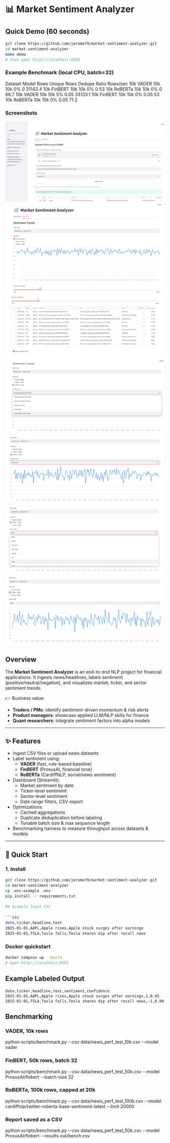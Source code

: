 # 📊 Market Sentiment Analyzer

## Quick Demo (60 seconds)

```bash
git clone https://github.com/jerome79/market-sentiment-analyzer.git
cd market-sentiment-analyzer
make demo
# then open http://localhost:8501
```
### Example Benchmark (local CPU, batch=32)
Dataset	Model	Rows	Unique  Rows	Dedupe Ratio	Rows/sec
10k	    VADER	10k	    10k	    0%	    0               31143.4
10k	    FinBERT	10k	    10k	    0%	    0               53
10k	    RoBERTa	10k	    10k	    0%  	0               68.7
10k	    VADER	10k	    10k	    5%	    0.05            33133.1
10k	    FinBERT	10k	    10k	    0%	    0.05            53
10k	    RoBERTa	10k	    10k	    0%  	0.05            71.2

### Screenshots

![ingest label dashboard.png](screenshot/ingest%20label%20dashboard.png)
![market_sentiment.png](screenshot/market_sentiment.png)
![table_view.png](screenshot/table_view.png)
![sector_view.png](screenshot/sector_view.png)
![sector_graph.png](screenshot/sector_graph.png)
![ticker_view.png](screenshot/ticker_view.png)
![ticker_graph.png](screenshot/ticker_graph.png)
## Overview
The **Market Sentiment Analyzer** is an end-to-end NLP project for financial applications.
It ingests news/headlines, labels sentiment (positive/neutral/negative), and visualizes market, ticker, and sector sentiment trends.

👉 Business value:
- **Traders / PMs**: identify sentiment-driven momentum & risk alerts
- **Product managers**: showcase applied LLM/NLP skills for finance
- **Quant researchers**: integrate sentiment factors into alpha models

---

## ✨ Features
- Ingest CSV files or upload news datasets
- Label sentiment using:
  - **VADER** (fast, rule-based baseline)
  - **FinBERT** (ProsusAI, financial tone)
  - **RoBERTa** (CardiffNLP, social/news sentiment)
- Dashboard (Streamlit):
  - Market sentiment by date
  - Ticker-level sentiment
  - Sector-level sentiment
  - Date range filters, CSV export
- Optimizations:
  - Cached aggregations
  - Duplicate deduplication before labeling
  - Tunable batch size & max sequence length
- Benchmarking harness to measure throughput across datasets & models

---

## 🚀 Quick Start

### 1. Install
```bash
git clone https://github.com/jerome79/market-sentiment-analyzer.git
cd market-sentiment-analyzer
cp .env.example .env
pip install -r requirements.txt

## Example Input CSV

```csv
date,ticker,headline,text
2025-01-01,AAPL,Apple rises,Apple stock surges after earnings
2025-01-01,TSLA,Tesla falls,Tesla shares dip after recall news
```
### Docker quickstart
```bash
docker compose up --build
# open http://localhost:8501
```

## Example Labeled Output

```csv
date,ticker,headline,text,sentiment,confidence
2025-01-01,AAPL,Apple rises,Apple stock surges after earnings,1,0.95
2025-01-01,TSLA,Tesla falls,Tesla shares dip after recall news,-1,0.90
```
## Benchmarking

### VADER, 10k rows
python scripts/benchmark.py --csv data/news_perf_test_10k.csv --model vader

### FinBERT, 50k rows, batch 32
python scripts/benchmark.py --csv data/news_perf_test_50k.csv --model ProsusAI/finbert --batch-size 32

### RoBERTa, 100k rows, capped at 20k
python scripts/benchmark.py --csv data/news_perf_test_100k.csv --model cardiffnlp/twitter-roberta-base-sentiment-latest --limit 20000

### Report saved as a CSV
python scripts/benchmark.py --csv data/news_perf_test_50k.csv --model ProsusAI/finbert --results out/bench.csv
